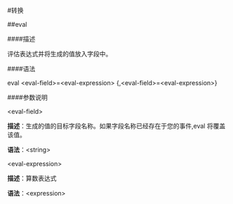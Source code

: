 #转换

##eval

####描述

评估表达式并将生成的值放入字段中。

####语法

eval &lt;eval-field&gt;=&lt;eval-expression&gt; {,&lt;eval-field&gt;=&lt;eval-expression&gt;}

####参数说明

&lt;eval-field&gt;

**描述**：生成的值的目标字段名称。如果字段名称已经存在于您的事件,eval 将覆盖该值。

**语法**：&lt;string&gt;

&lt;eval-expression&gt;

**描述**：算数表达式

**语法**：&lt;expression&gt;
